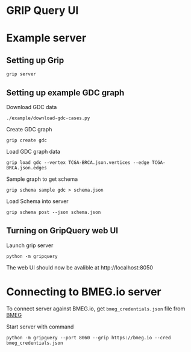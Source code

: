 
# GRIP Query UI


# Example server

## Setting up Grip

```
grip server
```

## Setting up example GDC graph

Download GDC data
```
./example/download-gdc-cases.py
```

Create GDC graph
```
grip create gdc
```

Load GDC graph data
```
grip load gdc --vertex TCGA-BRCA.json.vertices --edge TCGA-BRCA.json.edges
```

Sample graph to get schema
```
grip schema sample gdc > schema.json
```

Load Schema into server
```
grip schema post --json schema.json
```

## Turning on GripQuery web UI
Launch grip server
```
python -m gripquery
```

The web UI should now be avalible at http://localhost:8050

# Connecting to BMEG.io server
To connect server against BMEG.io, get `bmeg_credentials.json` file from [BMEG](https://bmeg.io/analyze/access)

Start server with command
```
python -m gripquery --port 8060 --grip https://bmeg.io --cred bmeg_credentials.json
```
